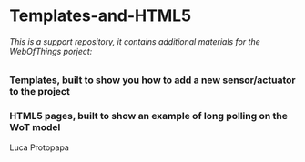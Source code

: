 # Templates-and-HTML5

###### This is a support repository, it contains additional materials for the WebOfThings porject:

### Templates, built to show you how to add a new sensor/actuator to the project
### HTML5 pages, built to show an example of long polling on the WoT model

Luca Protopapa
